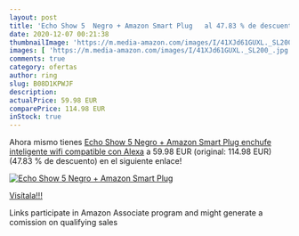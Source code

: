 ```yaml
---
layout: post
title: 'Echo Show 5  Negro + Amazon Smart Plug   al 47.83 % de descuento'
date: 2020-12-07 00:21:38
thumbnailImage: 'https://m.media-amazon.com/images/I/41XJd61GUXL._SL200_.jpg'
images: [ 'https://m.media-amazon.com/images/I/41XJd61GUXL._SL200_.jpg' ]
comments: true
category: ofertas
author: ring
slug: B08D1KPWJF
description:
actualPrice: 59.98 EUR
comparePrice: 114.98 EUR
inStock: true
---
```


Ahora mismo tienes [Echo Show 5  Negro + Amazon Smart Plug  enchufe inteligente wifi   compatible con Alexa](https://www.amazon.es/dp/B08D1KPWJF/?tag=tolees-21) a 59.98 EUR (original: 114.98 EUR) (47.83 %  de descuento) en el siguiente enlace!

[![Echo Show 5  Negro + Amazon Smart Plug  ](https://m.media-amazon.com/images/I/41XJd61GUXL._SL200_.jpg)](https://www.amazon.es/dp/B08D1KPWJF/?tag=tolees-21)

[Visítala!!!](https://www.amazon.es/dp/B08D1KPWJF/?tag=tolees-21)

Links participate in Amazon Associate program and might generate a comission on qualifying sales
